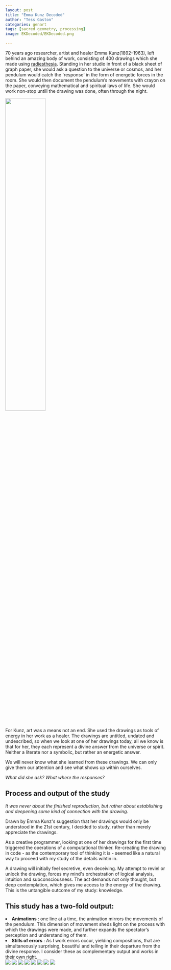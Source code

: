 ```yaml
---
layout: post
title: "Emma Kunz Decoded"
author: "Tess Gaston"
categories: genart
tags: [sacred geometry, processing]
image: EKDecoded/EKDecoded.png

---
```





<p>70 years ago researcher, artist and healer Emma Kunz(1892–1963), left behind an amazing body of work,
            consisting of 400 drawings which she made using <a href="https://en.wikipedia.org/wiki/Radiesthesia" target="blank">radiesthesia</a>. 
            Standing in her studio in front of a black sheet of graph paper, she would ask a question to the universe or cosmos, and her pendulum would catch the 'response' in the form of energetic forces in the room.  She would then document the pendulum’s movements with crayon on the paper, conveying mathematical and spiritual laws of life. She would work non-stop untill the drawing was done, often through the night.</p>

<img src="assets/img/EKDecoded/EKstudioportrait.jpg" width="50%" height="auto">


<p>For Kunz, art was a means not an end. She used the drawings as tools of energy in her work as a healer.
            The drawings are untitled, undated and undescribed, so when we look at one of her drawings today, all we know is that for her, they each represent a divine answer from the universe or spirit. 
            Neither a literate nor a symbolic, but rather an energetic answer. </p>

<p> We will never know what she learned from these drawings. We can only give them our attention and see what shows up within ourselves.</p>

 <cite>
                What did she ask? 
                What where the responses?        
            </cite>




## Process and output of the study
<cite>It was never about the finished reproduction,
                  but rather about establishing and deepening 
                  some kind of connection with the drawing. </cite> 



   <p>Drawn by Emma Kunz's suggestion that her drawings would only be understood in the 21st century, I decided to study, rather than merely appreciate the drawings.</p>
                    
   <p> As a creative programmer, looking at one of her drawings for the first time triggered the operations of a computational thinker. Re-creating the drawing in code - as the contemporary tool of thinking it is - seemed like a natural way to proceed with my study of the details wihtin in.  
                    </p>


<p>
                    A drawing will initially feel secretive, even deceiving.  
                    My attempt to reviel or unlock the drawing, forces my mind's orchestration of logical analysis, intuition and subconsciousness. The act demands not only thought, but deep contemplation, which gives me access to the energy of the drawing. 
                    This is the untangible outcome of my study: knowledge.</p>
              
## This study has a two-fold output: 
   <li>
                        <strong>Animations</strong> : one line at a time, the animation mirrors the movements of the pendulum. 
                           This dimension of movement sheds light on the process with which the drawings were made, and further expands the spectator’s perception and understanding of them. 
                            </li>
                            
   <li>
                                <strong>Stills of errors</strong> :
      As I work errors occur, yielding compositions, that are simultaneously surprising, beautiful and telling in their departure from the divine response. 
      I consider these as complementary output and works in their own right.
                            </li>
<img src="assets/img/EKDecoded/EK1_error.png">
<img src="assets/img/EKDecoded/EK2_error.png">
<img src="assets/img/EKDecoded/EKX_error.jpg">
<img src="assets/img/EKDecoded/EK6_error.png">
<img src="assets/img/EKDecoded/EK5_error.jpg">
<img src="assets/img/EKDecoded/EK3_error.png">
<img src="assets/img/EKDecoded/EK8_error.png">
<img src="assets/img/EKDecoded/EK11_error.png">
                  
                      